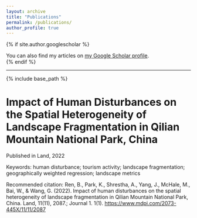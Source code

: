 ```yaml
---
layout: archive
title: "Publications"
permalink: /publications/
author_profile: true
---
```


{% if site.author.googlescholar %}
  <div class="wordwrap">You can also find my articles on <a href="{{site.author.googlescholar}}">my Google Scholar profile</a>.</div>
{% endif %}

---

{% include base_path %}


Impact of Human Disturbances on the Spatial Heterogeneity of Landscape Fragmentation in Qilian Mountain National Park, China
======
Published in Land, 2022

Keywords: human disturbance; tourism activity; landscape fragmentation; geographically weighted regression; landscape metrics

Recommended citation: Ren, B., Park, K., Shrestha, A., Yang, J., McHale, M., Bai, W., & Wang, G. (2022). Impact of human disturbances on the spatial heterogeneity of landscape fragmentation in Qilian Mountain National Park, China. Land, 11(11), 2087.; Journal 1. 1(1). https://www.mdpi.com/2073-445X/11/11/2087
